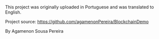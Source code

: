 This project was originally uploaded in Portuguese and was translated to English.

Project source:
https://github.com/agamenonPereira/BlockchainDemo

By Agamenon Sousa Pereira

